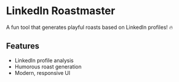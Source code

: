 # LinkedIn Roastmaster

A fun tool that generates playful roasts based on LinkedIn profiles! 🔥

## Features
- LinkedIn profile analysis
- Humorous roast generation
- Modern, responsive UI